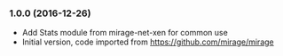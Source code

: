 ### 1.0.0 (2016-12-26)

- Add Stats module from mirage-net-xen for common use
- Initial version, code imported from https://github.com/mirage/mirage
